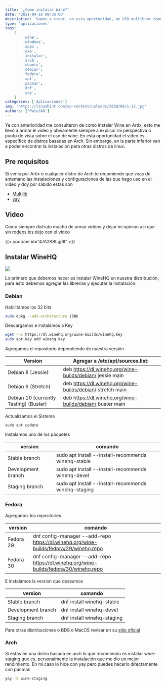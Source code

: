 ```yaml
---
title: '¿Como instalar Wine?'
date: '2021-04-16 09:36:00'
description: 'Vamos a crear, en esta oportunidad, un USB multiboot donde podemos dejar todas las ISOs que necesitamos tener a mano'
type: 'aplicaciones'
tags:
    [
        'wine',
        'windows',
        'apps',
        'exe',
        'instalar',
        'arch',
        'ubuntu',
        'debian',
        'fedora',
        'apt',
        'pacman',
        'dnf',
        'yay',
    ]
categories: ['Aplicaciones']
img: 'https://linuxhint.com/wp-content/uploads/2020/06/1-12.jpg'
authors: ['PatoJAD']
---
```


Ya con anterioridad me consultaron de como instalar Wine en Artix, esto me llevó a armar el video y obviamente siempre a explicar mi perspectiva o punto de vista sobre el uso de wine. En esta oportunidad el video es específico de distros basadas en Arch. Sin embargo, en la parte inferior van a poder encontrar la instalación para otras distros de linux.

## Pre requisitos

Si venis por Artix o cualquier distro de Arch te recomiendo que veas de antemano las instalaciones y configuraciones de las que hago uso en el video y doy por sabido estas son

-   [Multilib](/post/2021/03/activar-multilib-artix/)
-   [yay](/post/2020/10/instalar-yay-en-artix-linux/)

## Video

Como siempre disfruto mucho de armar videos y dejar mi opinion asi que sin rodeos los dejo con el video

{{< youtube id="47A2KBLgj6I" >}}

## Instalar WineHQ

![](https://linuxhint.com/wp-content/uploads/2020/06/1-12.jpg)

Lo primero que debemos hacer es instalar WineHQ en nuestra distribución, para esto debemos agregar las librerías y ejecutar la instalación.

### Debian

Habilitamos los 32 bits

```zsh
sudo dpkg --add-architecture i386
```

Descargamos e instalamos a Key

```zsh
wget -nc https://dl.winehq.org/wine-builds/winehq.key
sudo apt-key add winehq.key
```

Agregamos el repositorio dependiendo de nuestra versión

| Version                                | Agregar a /etc/apt/sources.list:                           |
| -------------------------------------- | ---------------------------------------------------------- |
| Debian 8 (Jessie)                      | deb https://dl.winehq.org/wine-builds/debian/ jessie main  |
| Debian 9 (Stretch)                     | deb https://dl.winehq.org/wine-builds/debian/ stretch main |
| Debian 10 (currently Testing) (Buster) | deb https://dl.winehq.org/wine-builds/debian/ buster main  |

Actualizamos el Sistema

```
sudo apt update
```

Instalamos uno de los paquetes

| version            | comando                                              |
| ------------------ | ---------------------------------------------------- |
| Stable branch      | sudo apt install --install-recommends winehq-stable  |
| Development branch | sudo apt install --install-recommends winehq-devel   |
| Staging branch     | sudo apt install --install-recommends winehq-staging |

### Fedora

Agregamos los repositories

| version   | comando                                                                               |
| --------- | ------------------------------------------------------------------------------------- |
| Fedora 29 | dnf config-manager --add-repo https://dl.winehq.org/wine-builds/fedora/29/winehq.repo |
| Fedora 30 | dnf config-manager --add-repo https://dl.winehq.org/wine-builds/fedora/30/winehq.repo |

E instalamos la version que deseamos

| version            | comando                    |
| ------------------ | -------------------------- |
| Stable branch      | dnf install winehq-stable  |
| Development branch | dnf install winehq-devel   |
| Staging branch     | dnf install winehq-staging |

Para otras distribuciones o BDS o MacOS revisar en su [sitio oficial](https://wiki.winehq.org/Download)

### Arch

Si estás en una distro basada en arch lo que recomiendo es instalar wine-staging que es, personalmente la instalación que me dio un mejor rendimiento. En mi caso lo hice con yay pero puedes hacerlo directamente con pacman

```zsh
yay -S wine-staging
```
